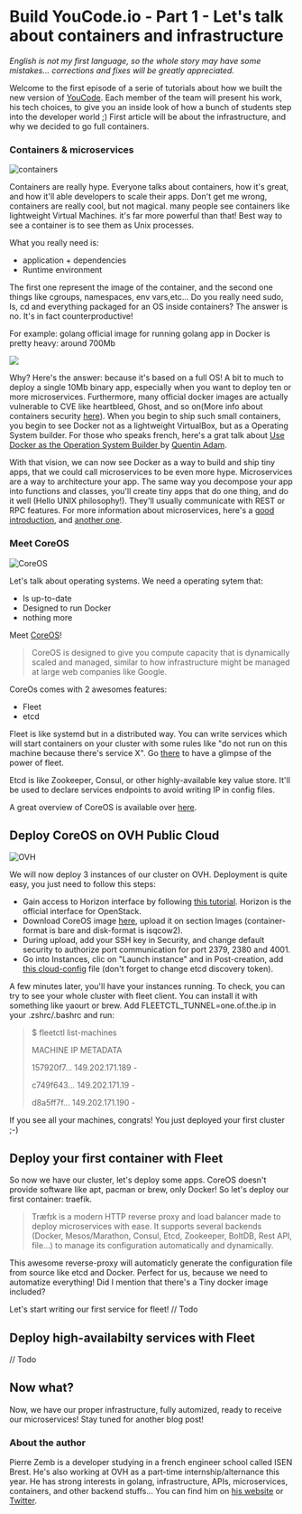 # Build YouCode.io - Part 1 - Let's talk about containers and infrastructure

*English is not my first language, so the whole story may have some mistakes… corrections and fixes will be greatly appreciated.*

Welcome to the first episode of a serie of tutorials about how we built the new version of [YouCode](http://youcode.io). Each member of the team will present his work, his tech choices, to give you an inside look of how a bunch of students step into the developer world ;) 
First article will be about the infrastructure, and why we decided to go full containers.

### Containers & microservices
![containers](http://cdn.meme.am/instances/500x/56291573.jpg)

Containers are really hype. Everyone talks about containers, how it's great, and how it'll able developers to scale their apps. Don't get me wrong, containers are really cool, but not magical. many people see containers like lightweight Virtual Machines. it's far more powerful than that! Best way to see a container is to see them as Unix processes.

What you really need is:

- application + dependencies
- Runtime environment 

The first one represent the image of the container, and the second one things like cgroups, namespaces, env vars,etc... Do you really need sudo, ls, cd and everything packaged for an OS inside containers? The answer is no. It's in fact counterproductive! 

For example: golang official image for running golang app in Docker is pretty heavy: around 700Mb

[![](https://badge.imagelayers.io/golang:latest.svg)](https://imagelayers.io/?images=golang:latest 'Get your own badge on imagelayers.io')

Why? Here's the answer: because it's based on a full OS! A bit to much to deploy a single 10Mb binary app, especially when you want to deploy ten or more  microservices. Furthermore, many official docker images are actually vulnerable to CVE like heartbleed, Ghost, and so on(More info about containers security [here](https://docs.google.com/presentation/d/1toUKgqLyy1b-pZlDgxONLduiLmt2yaLR0GliBB7b3L0/pub?start=false&loop=false#slide=id.p)).
When you begin to ship such small containers, you begin to see Docker not as a lightweight VirtualBox, but as a Operating System builder. For those who speaks french, here's a grat talk about [Use Docker as the Operation System Builder ](https://www.youtube.com/watch?v=3bg9ij4XwW4&index=29&list=PLX43hvHJe56drtQEhvrGGpVvUhaM5hkvM) by [Quentin Adam](https://twitter.com/waxzce).

With that vision, we can now see Docker as a way to build and ship tiny apps, that we could call microservices to be even more hype. Microservices are a way to architecture your app. The same way you decompose your app into functions and classes, you'll create tiny apps that do one thing, and do it well (Hello UNIX philosophy!). They'll usually communicate with REST or RPC features.
For more information about microservices, here's a [good introduction](http://martinfowler.com/articles/microservices.html), and [another one](https://www.nginx.com/blog/introduction-to-microservices/).

### Meet CoreOS
![CoreOS](https://upload.wikimedia.org/wikipedia/commons/thumb/f/f4/Coreos-wordmark-horiz-color.png/220px-Coreos-wordmark-horiz-color.png)


Let's talk about operating systems. We need a operating sytem that:

- Is up-to-date
- Designed to run Docker
- nothing more

Meet [CoreOS](http://coreos.com)! 

> CoreOS is designed to give you compute capacity that is dynamically scaled and managed, similar to how infrastructure might be managed at large web companies like Google.

CoreOs comes with 2 awesomes features:

- Fleet
- etcd

Fleet is like systemd but in a distributed way. You can write services which will start containers on your cluster with some rules like "do not run on this machine because there's service X". Go [there](https://coreos.com/fleet/docs/latest/launching-containers-fleet.html) to have a glimpse of the power of fleet.

Etcd is like Zookeeper, Consul, or other highly-available key value store. It'll be used to declare services endpoints to avoid writing IP in config files.

A great overview of CoreOS is available over [here](https://coreos.com/using-coreos/).

## Deploy CoreOS on OVH Public Cloud
![OVH](https://www.ovh.com/fr/news/logos/with-baseline/logo-ovh-avec-150DPI.png)

We will now deploy 3 instances of our cluster on OVH. Deployment is quite easy, you just need to follow this steps:

- Gain access to Horizon interface by following [this tutorial](https://www.ovh.com/fr/g1773.creer_un_acces_a_horizon). Horizon is the official interface for OpenStack.
- Download CoreOS image [here](https://coreos.com/os/docs/latest/booting-on-openstack.html), upload it on section Images (container-format is bare and disk-format is isqcow2). 
- During upload, add your SSH key in Security, and change default security to authorize port communication for port 2379, 2380 and 4001. 
- Go into Instances, clic on "Launch instance" and in Post-creation, add [this cloud-config](https://coreos.com/os/docs/latest/booting-on-openstack.html#cloud-config) file (don't forget to change etcd discovery token). 

A few minutes later, you'll have your instances running. To check, you can try to see your whole cluster with fleet client. You can install it with something like yaourt or brew. Add FLEETCTL_TUNNEL=one.of.the.ip in your .zshrc/.bashrc and run:
> $ fleetctl list-machines
>
> MACHINE        IP        METADATA
>
> 157920f7...    149.202.171.189    -
>
> c749f643...    149.202.171.19    -
>
> d8a5ff7f...    149.202.171.190    -

If you see all your machines, congrats! You just deployed your first cluster ;-)

## Deploy your first container with Fleet

So now we have our cluster, let's deploy some apps. CoreOS doesn't provide software like apt, pacman or brew, only Docker! So let's deploy our first container: traefik.

> Træfɪk is a modern HTTP reverse proxy and load balancer made to deploy microservices with ease. It supports several backends (Docker, Mesos/Marathon, Consul, Etcd, Zookeeper, BoltDB, Rest API, file…) to manage its configuration automatically and dynamically.

This awesome reverse-proxy will automaticly generate the configuration file from source like etcd and Docker. Perfect for us, because we need to automatize everything! Did I mention that there's a Tiny docker image included? 

Let's start writing our first service for fleet!
// Todo

## Deploy high-availabilty services with Fleet

// Todo

## Now what?

Now, we have our proper infrastructure, fully automized, ready to receive our microservices! Stay tuned for another blog post!

### About the author

Pierre Zemb is a developer studying in a french engineer school called ISEN Brest. He's also working at OVH as a part-time internship/alternance this year. He has strong interests in golang, infrastructure, APIs, microservices, containers, and other backend stuffs... You can find him on [his website](https://pierrezemb.fr) or [Twitter](https://twitter.com/PierreZ).
